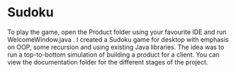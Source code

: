 # Sudoku
To play the game, open the Product folder using your favourite IDE and run WelcomeWindow.java .
I created a Sudoku game for desktop with emphasis on OOP, some recursion and using existing Java libraries.
The idea was to run a top-to-bottom simulation of building a product for a client. 
You can view the documentation folder for the different stages of the project.

